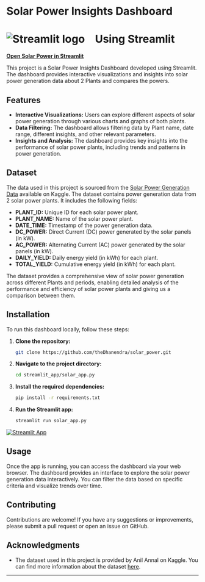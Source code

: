 # Solar Power Insights Dashboard
# <img src="https://user-images.githubusercontent.com/7164864/217935870-c0bc60a3-6fc0-4047-b011-7b4c59488c91.png" alt="Streamlit logo" style="margin-right: 20px; width: auto;"> Using Streamlit



[**Open Solar Power in Streamlit**](https://solarpower-yu5kgl8v6gp4rdwcfolhq5.streamlit.app/)

This project is a Solar Power Insights Dashboard developed using Streamlit. The dashboard provides interactive visualizations and insights into solar power generation data about 2 Plants and compares the powers.

## Features

- **Interactive Visualizations:** Users can explore different aspects of solar power generation through various charts and graphs of both plants.
- **Data Filtering:** The dashboard allows filtering data by Plant name, date range, different insights, and other relevant parameters.
- **Insights and Analysis:** The dashboard provides key insights into the performance of solar power plants, including trends and patterns in power generation.

## Dataset

The data used in this project is sourced from the [Solar Power Generation Data](https://www.kaggle.com/datasets/anikannal/solar-power-generation-data) available on Kaggle. The dataset contains power generation data from 2 solar power plants. It includes the following fields:

- **PLANT_ID:** Unique ID for each solar power plant.
- **PLANT_NAME:** Name of the solar power plant.
- **DATE_TIME:** Timestamp of the power generation data.
- **DC_POWER:** Direct Current (DC) power generated by the solar panels (in kW).
- **AC_POWER:** Alternating Current (AC) power generated by the solar panels (in kW).
- **DAILY_YIELD:** Daily energy yield (in kWh) for each plant.
- **TOTAL_YIELD:** Cumulative energy yield (in kWh) for each plant.

The dataset provides a comprehensive view of solar power generation across different Plants and periods, enabling detailed analysis of the performance and efficiency of solar power plants and giving us a comparison between them.

## Installation

To run this dashboard locally, follow these steps:

1. **Clone the repository:**
   ```bash
   git clone https://github.com/theDhanendra/solar_power.git
   ```
   
2. **Navigate to the project directory:**
   ```bash
   cd streamlit_app/solar_app.py
   ```
   
3. **Install the required dependencies:**
   ```bash
   pip install -r requirements.txt
   ```
4. **Run the Streamlit app:**
   ```bash
   streamlit run solar_app.py
   ```
[![Streamlit App](https://static.streamlit.io/badges/streamlit_badge_black_white.svg)](https://solarpower-yu5kgl8v6gp4rdwcfolhq5.streamlit.app/)

## Usage

Once the app is running, you can access the dashboard via your web browser. The dashboard provides an interface to explore the solar power generation data interactively. You can filter the data based on specific criteria and visualize trends over time.

## Contributing

Contributions are welcome! If you have any suggestions or improvements, please submit a pull request or open an issue on GitHub.



## Acknowledgments

- The dataset used in this project is provided by Anil Annal on Kaggle. You can find more information about the dataset [here](https://www.kaggle.com/datasets/anikannal/solar-power-generation-data).

---
